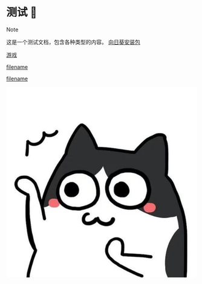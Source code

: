 # 测试 :100:
>[!note]
> 这是一个测试文档，包含各种类型的内容。
[向日葵安装包](https://onclick9927.github.io/WooLocalization/_media/AweSun_15.8.5.21451_x64.exe)


[游戏](https://onclick9927.github.io/WooLocalization/_media/ShaderGame/index.html)

[filename](../_media/path-selection.mp4 ':include ')

[filename](../_media/ShaderGame/index.html ':include :type=iframe width=100% height=800px')

![tupian](../_media/avatar.jpg)
